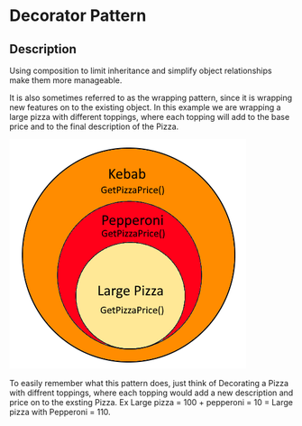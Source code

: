 # Decorator Pattern

## Description
Using composition to limit inheritance and simplify object relationships make them more manageable.

It is also sometimes referred to as the wrapping pattern, since it is wrapping new features on to the existing object.
In this example we are wrapping a large pizza with different toppings, where each topping will add to the base price and to the final description of the Pizza.
 
 <img src= "Images/Pizza_wrapping_ex.png">

To easily remember what this pattern does, just think of Decorating a Pizza with diffrent toppings, where each topping would add a new description and price on to the exsting Pizza. 
Ex Large pizza = 100 + pepperoni = 10 = Large pizza with Pepperoni = 110.
